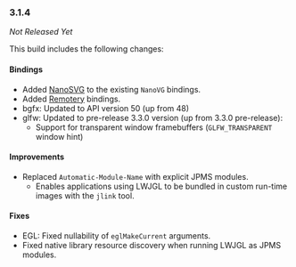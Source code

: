 ### 3.1.4

_Not Released Yet_

This build includes the following changes:

#### Bindings

- Added [NanoSVG](https://github.com/memononen/nanosvg) to the existing `NanoVG` bindings.
- Added [Remotery](https://github.com/Celtoys/Remotery) bindings.
- bgfx: Updated to API version 50 (up from 48)
- glfw: Updated to pre-release 3.3.0 version (up from 3.3.0 pre-release):
    * Support for transparent window framebuffers (`GLFW_TRANSPARENT` window hint)

#### Improvements

- Replaced `Automatic-Module-Name` with explicit JPMS modules.
    * Enables applications using LWJGL to be bundled in custom run-time images with the `jlink` tool.

#### Fixes

- EGL: Fixed nullability of `eglMakeCurrent` arguments.
- Fixed native library resource discovery when running LWJGL as JPMS modules.